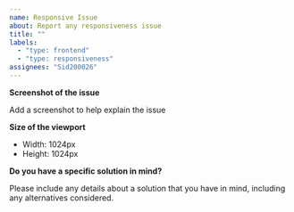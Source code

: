 ```yaml
---
name: Responsive Issue
about: Report any responsiveness issue
title: ""
labels:
  - "type: frontend"
  - "type: responsiveness"
assignees: "Sid200026"
---
```


**Screenshot of the issue**

Add a screenshot to help explain the issue

**Size of the viewport**

- Width: 1024px
- Height: 1024px

**Do you have a specific solution in mind?**

Please include any details about a solution that you have in mind, including any
alternatives considered.
